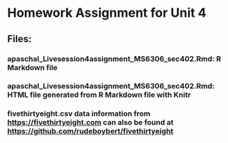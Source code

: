 # Homework Assignment for Unit 4
## Files:
### apaschal_Livesession4assignment_MS6306_sec402.Rmd: R Markdown file
### apaschal_Livesession4assignment_MS6306_sec402.Rmd: HTML file generated from R Markdown file with Knitr
### fivethirtyeight.csv data information from https://fivethirtyeight.com can also be found at https://github.com/rudeboybert/fivethirtyeight
